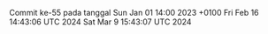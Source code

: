 Commit ke-55 pada tanggal Sun Jan 01 14:00 2023 +0100
Fri Feb 16 14:43:06 UTC 2024
Sat Mar  9 15:43:07 UTC 2024
